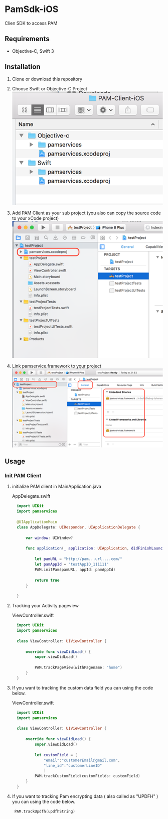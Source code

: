# PamSdk-iOS
Clien SDK to access PAM

## Requirements

 * Objective-C, Swift 3

## Installation

 1. Clone or download this repository
    
 1. Choose Swift or Objective-C Project
 ![PAM project](https://raw.githubusercontent.com/pushandmotion/PAM-Client-iOS/master/screenshot/project.png)

 1. Add PAM Client as your sub project (you also can copy the source code to your xCode project)
 ![import arr](https://raw.githubusercontent.com/pushandmotion/PAM-Client-iOS/master/screenshot/subproject.png)
 
 1. Link pamservice.framework to your project
 ![import arr](https://raw.githubusercontent.com/pushandmotion/PAM-Client-iOS/master/screenshot/linkframework.png)
 
## Usage

### Init PAM Client

 1. initialize PAM client in MainApplication.java
 
    AppDelegate.swift
    ```swift
      import UIKit
      import pamservices

      @UIApplicationMain
      class AppDelegate: UIResponder, UIApplicationDelegate {

          var window: UIWindow?

          func application(_ application: UIApplication, didFinishLaunchingWithOptions launchOptions: [UIApplicationLaunchOptionsKey: Any]?) -> Bool {

              let pamURL = "http://pam...url....com/"
              let pamAppId = "testAppID_111111"
              PAM.initPam(pamURL, appId: pamAppId)

              return true
          }

      }
    ```
  
 1. Tracking your Activity pageview 
 
    ViewController.swift
    ```Swift
      import UIKit
      import pamservices

      class ViewController: UIViewController {

          override func viewDidLoad() {
              super.viewDidLoad()

              PAM.trackPageView(withPagename: "home")
          }
      }
    ```
  
 1. If you want to tracking the custom data field you can using the code below.
 
    ViewController.swift
    ```swift
      import UIKit
      import pamservices

      class ViewController: UIViewController {

          override func viewDidLoad() {
              super.viewDidLoad()

              let customField = [
                  "email":"customerEmail@gmail.com",
                  "line_id":"customerLineID"
                  ]
              PAM.trackCustomField(customFields: customField)
          }
      }
    ```
  
 1. If you want to tracking Pam encrypting data ( also called as "UPDFH" ) you can using the code below.
 
    ```swift
     PAM.trackUpdfh(updfhString)
    ```
 
